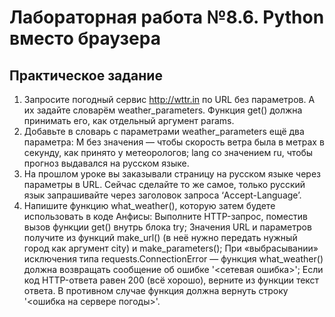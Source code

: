 # Лабораторная работа №8.6. Python вместо браузера

## Практическое задание
1. Запросите погодный сервис http://wttr.in по URL без параметров. А их задайте словарём weather_parameters. Функция get() должна принимать его, как отдельный аргумент params.
2. Добавьте в словарь с параметрами weather_parameters ещё два параметра: M без значения — чтобы скорость ветра была в метрах в секунду, как принято у метеорологов; lang со значением ru, чтобы прогноз выдавался на русском языке.
3. На прошлом уроке вы заказывали страницу на русском языке через параметры в URL. Сейчас сделайте то же самое, только русский язык запрашивайте через заголовок запроса ‘Accept-Language’.
4. Напишите функцию what_weather(), которую затем будете использовать в коде Анфисы: Выполните HTTP-запрос, поместив вызов функции get() внутрь блока try; Значения URL и параметров получите из функций make_url() (в неё нужно передать нужный город как аргумент city) и make_parameters(); При «выбрасывании» исключения типа requests.ConnectionError — функция what_weather() должна возвращать сообщение об ошибке '<сетевая ошибка>'; Если код HTTP-ответа равен 200 (всё хорошо), верните из функции текст ответа. В противном случае функция должна вернуть строку '<ошибка на сервере погоды>'.